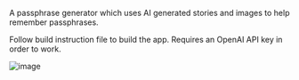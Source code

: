 A passphrase generator which uses AI generated stories and images to help remember passphrases.

Follow build instruction file to build the app. Requires an OpenAI API key in order to work.

 ![image](https://github.com/RossCradock/passphrasepictures/assets/16687486/f631cbd8-135b-473c-a643-8db1ac564680)
